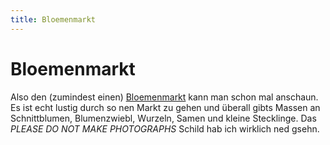 ```yaml
---
title: Bloemenmarkt
---
```


# Bloemenmarkt

Also den (zumindest einen) <a href="https://goo.gl/maps/PcfEtuHqRG8EttyP6" target="_blank">Bloemenmarkt</a> kann man schon mal anschaun. Es ist echt lustig durch so nen Markt zu gehen und überall gibts Massen an Schnittblumen, Blumenzwiebl, Wurzeln, Samen und kleine Stecklinge. Das *PLEASE DO NOT MAKE PHOTOGRAPHS* Schild hab ich wirklich ned gsehn.

<AnImage src="amsterdam/bloemenmarkt-1.jpg" class="mb-5" />
<AnImage src="amsterdam/bloemenmarkt-2.jpg" />